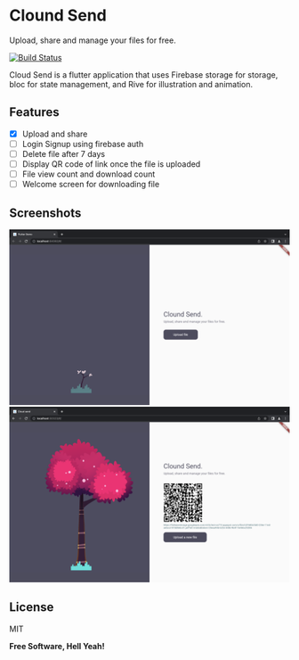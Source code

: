 # Clound Send
Upload, share and manage your files for free.

[![Build Status](https://travis-ci.org/joemccann/dillinger.svg?branch=master)](https://travis-ci.org/joemccann/dillinger)

Cloud Send is a flutter application that uses Firebase storage for storage, bloc for state management, and Rive for illustration and animation.

## Features
- [x] Upload and share
- [ ] Login Signup using firebase auth
- [ ] Delete file after 7 days
- [ ] Display QR code of link once the file is uploaded
- [ ] File view count and download count
- [ ] Welcome screen for downloading file

## Screenshots
![Alt text](/screenshots/Screenshot1.png?raw=true)
![Alt text](/screenshots/Screenshot2.png?raw=true)



## License

MIT

**Free Software, Hell Yeah!**
